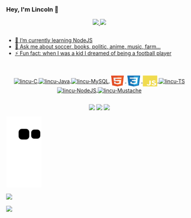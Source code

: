 ### Hey, I'm Lincoln 👋

<div align="center">
  <a href="https://github.com/sirlincu">
  <img height="150em" src="https://github-readme-stats-git-masterrstaa-rickstaa.vercel.app/api?username=sirlincu&show_icons=true&theme=dark&include_all_commits=true&count_private=true"/>
  <img height="150em" src="https://github-readme-stats-git-masterrstaa-rickstaa.vercel.app/api/top-langs/?username=sirlincu&layout=compact&langs_count=12&theme=dark"/>
</div>

##

- 🌱 I’m currently learning NodeJS
- 💬 Ask me about soccer, books, politic, anime, music, farm...
- ⚡ Fun fact: when I was a kid I dreamed of being a football player 
<!-- - 🔭 I’m currently working on ... -->
<!-- - 📫 How to reach me: ... -->
  
## 

<div style="display: inline_block" align="center"><br>
  <img align="center" alt="lincu-C" height="30" width="40" src="https://cdn.jsdelivr.net/gh/devicons/devicon/icons/c/c-original.svg" />
  <img align="center" alt="lincu-Java" height="30" width="40" src="https://cdn.jsdelivr.net/gh/devicons/devicon/icons/java/java-original.svg" />
  <img align="center" alt="lincu-MySQL" height="30" width="40" src="https://cdn.jsdelivr.net/gh/devicons/devicon/icons/mysql/mysql-original.svg" />
  <img align="center" alt="lincu-HTML" height="30" width="40" src="https://raw.githubusercontent.com/devicons/devicon/master/icons/html5/html5-original.svg">
  <img align="center" alt="lincu-CSS" height="30" width="40" src="https://raw.githubusercontent.com/devicons/devicon/master/icons/css3/css3-original.svg">
  <img align="center" alt="lincu-Js" height="30" width="40" src="https://raw.githubusercontent.com/devicons/devicon/master/icons/javascript/javascript-plain.svg"> 
  <img align="center" alt="lincu-TS" height="30" width="40" src="https://cdn.jsdelivr.net/gh/devicons/devicon/icons/typescript/typescript-original.svg" /> 
  <img align="center" alt="lincu-NodeJS" height="30" width="40" src="https://cdn.jsdelivr.net/gh/devicons/devicon/icons/nodejs/nodejs-original.svg" />
  <img align="center" alt="lincu-Mustache" height="30" width="40" src="https://cdn.jsdelivr.net/gh/devicons/devicon/icons/handlebars/handlebars-original.svg" />
</div>

## 

<div align="center">
  <a href="https://instagram.com/lincu290" target="_blank"><img src="https://img.shields.io/badge/-Instagram-%23E4405F?style=for-the-badge&logo=instagram&logoColor=white" target="_blank"></a>
  <a href = "mailto:lincoln.reboucas40@gmail.com"><img src="https://img.shields.io/badge/-Gmail-%23333?style=for-the-badge&logo=gmail&logoColor=white" target="_blank"></a>
  <a href="https://www.linkedin.com/in/lincoln-reboucas" target="_blank"><img src="https://img.shields.io/badge/-LinkedIn-%230077B5?style=for-the-badge&logo=linkedin&logoColor=white" target="_blank"></a> 
</div>

  ![Snake animation](https://github.com/sirlincu/sirlincu/blob/output/github-contribution-grid-snake.svg)

[![](https://visitcount.itsvg.in/api?id=sirlincu&label=Profile%20Views&color=12&icon=5&pretty=false)](https://visitcount.itsvg.in)
  
<a href="https://visitcount.itsvg.in">
  <img src="https://visitcount.itsvg.in/api?id=sirlincu&label=Profile%20Views&color=12&icon=5&pretty=false" />
</a>
